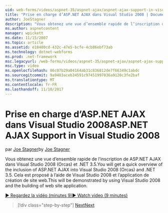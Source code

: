 ```yaml
---
uid: web-forms/videos/aspnet-35/aspnet-ajax/aspnet-ajax-support-in-visual-studio-2008
title: "Prise en charge d’ASP.NET AJAX dans Visual Studio 2008 | Documents Microsoft"
author: JoeStagner
description: "Vous obtenez une vue d’ensemble rapide de l’inscription de ASP.NET AJAX dans Visual Studio 2008 (Orcas) et .NET 3.5. Cela est présenté à l’aide de Visual Studio en cours..."
ms.author: aspnetcontent
manager: wpickett
ms.date: 11/15/2007
ms.topic: article
ms.assetid: e18480cd-432c-47e5-bcfe-4cb86ebf73ab
ms.technology: dotnet-webforms
ms.prod: .net-framework
msc.legacyurl: /web-forms/videos/aspnet-35/aspnet-ajax/aspnet-ajax-support-in-visual-studio-2008
msc.type: video
ms.openlocfilehash: 86c07b29a04164ab31c836812de7f66349c1abdc
ms.sourcegitcommit: 9a9483aceb34591c97451997036a9120c3fe2baf
ms.translationtype: MT
ms.contentlocale: fr-FR
ms.lasthandoff: 11/10/2017
---
```

<a name="aspnet-ajax-support-in-visual-studio-2008"></a><span data-ttu-id="5afbc-104">Prise en charge d’ASP.NET AJAX dans Visual Studio 2008</span><span class="sxs-lookup"><span data-stu-id="5afbc-104">ASP.NET AJAX Support in Visual Studio 2008</span></span>
====================
<span data-ttu-id="5afbc-105">par [Joe Stagner](https://github.com/JoeStagner)</span><span class="sxs-lookup"><span data-stu-id="5afbc-105">by [Joe Stagner](https://github.com/JoeStagner)</span></span>

<span data-ttu-id="5afbc-106">Vous obtenez une vue d’ensemble rapide de l’inscription de ASP.NET AJAX dans Visual Studio 2008 (Orcas) et .NET 3.5.</span><span class="sxs-lookup"><span data-stu-id="5afbc-106">You will get a quick overview of the inclusion of ASP.NET AJAX into Visual Studio 2008 (Orcas) and .NET 3.5.</span></span> <span data-ttu-id="5afbc-107">Cela est proposé à l’aide de Visual Studio 2008 et l’application de création de site web.</span><span class="sxs-lookup"><span data-stu-id="5afbc-107">This will be demonstrated by using Visual Studio 2008 and the building of web site application.</span></span>

[<span data-ttu-id="5afbc-108">&#9654; Regardez la vidéo (minutes 9)</span><span class="sxs-lookup"><span data-stu-id="5afbc-108">&#9654; Watch video (9 minutes)</span></span>](https://channel9.msdn.com/Blogs/ASP-NET-Site-Videos/aspnet-ajax-support-in-visual-studio-2008)

>[!div class="step-by-step"]
[<span data-ttu-id="5afbc-109">Next</span><span class="sxs-lookup"><span data-stu-id="5afbc-109">Next</span></span>](adding-ajax-functionality-to-an-existing-aspnet-page.md)
